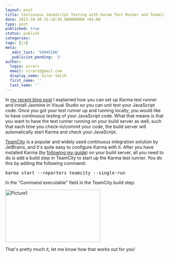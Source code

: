 ```yaml
---
layout: post
title: Continuous JavaScript Testing with Karma Test Runner and TeamCity
date: 2013-10-30 15:18:59.000000000 +01:00
type: post
published: true
status: publish
categories:
tags: [js]
meta:
  _edit_last: '54045106'
  _publicize_pending: '1'
author:
  login: sirars
  email: sirars@gmail.com
  display_name: Sirar Salih
  first_name: ''
  last_name: ''
---
```

<p>In <a title="my recent blog post" href="https://sirarsalih.com/2013/10/28/test-driving-your-javascript-visual-studio-jasmine-karma-test-runner/">my recent blog post</a> I explained how you can set up Karma test runner and install Jasmine in Visual Studio so you can unit test your JavaScript code. Once you got your test runner up and running locally, you would like to have continuous testing of your JavaScript code. What that means is that you want to have the test runner running on your build server as well, such that each time you check-in/commit your code, the build server will automatically start Karma and check your JavaScript.</p>
<p><a title="TeamCity" href="http://www.jetbrains.com/teamcity/">TeamCity</a> is a popular and widely used continuous integration solution by JetBrains, and it's quite easy to configure Karma with it. After you have installed Karma (by <a title="following my guide" href="https://sirarsalih.com/2013/10/28/test-driving-your-javascript-visual-studio-jasmine-karma-test-runner/">following my guide</a>) on your build server, all you need to do is add a build step in TeamCity to start up the Karma test runner. You do this by adding the following command:</p>
<pre>karma start --reporters teamcity --single-run</pre>
<p>In the "Command executable" field in the TeamCity build step:</p>
<p><a href="https://sirars.files.wordpress.com/2013/10/picture1.png"><img class="alignnone size-medium wp-image-21" alt="Picture1" src="https://sirars.files.wordpress.com/2013/10/picture1.png?w=300" width="300" height="166" /></a></p>
<p>That's pretty much it, let me know how that works out for you!</p>

